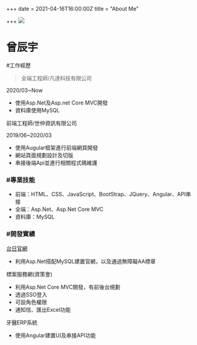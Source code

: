+++
date = 2021-04-16T16:00:00Z
title = "About Me"

+++
![](/uploads/大頭貼.jpg)

# 曾辰宇

\#工作經歷

> 全端工程師/凡達科技有限公司

2020/03\~Now

* 使用Asp.Net及Asp.net Core MVC開發
* 資料庫使用MySQL

前端工程師/世仲資訊有限公司

2019/06\~2020/03

* 使用Augular框架進行前端網頁開發
* 網站頁面規劃設計及切版
* 串接後端Api並進行相關程式碼維護

### #專業技能

* 前端：HTML、CSS、JavaScript、BootStrap、JQuery、Angular、API串接
* 全端：Asp.Net、Asp.Net Core MVC
* 資料庫：MySQL

### #開發實績

[台日官網]()

* 利用Asp.Net搭配MySQL建置官網，以及通過無障礙AA標章

標案服務網(資策會)

* 利用Asp.Net Core MVC開發，有前後台規劃
* 透過SSO登入
* 可設角色權限
* 通知信、匯出Excel功能

牙醫ERP系統

* 使用Angular建置UI及串接API功能